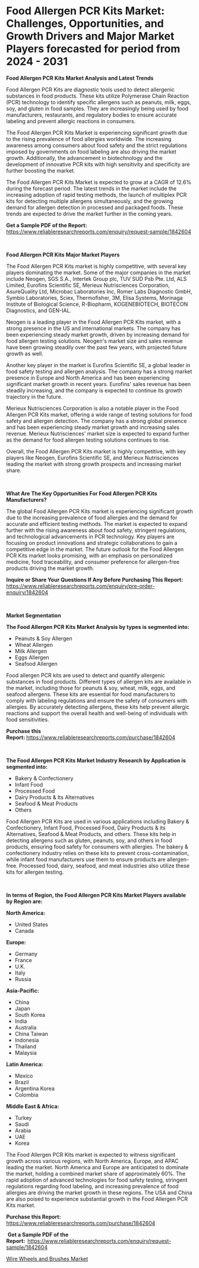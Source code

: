 <p><h1>Food Allergen PCR Kits Market: Challenges, Opportunities, and Growth Drivers and Major Market Players forecasted for period from 2024 - 2031</h1></p><p><strong>Food Allergen PCR Kits Market Analysis and Latest Trends</strong></p>
<p><p>Food Allergen PCR Kits are diagnostic tools used to detect allergenic substances in food products. These kits utilize Polymerase Chain Reaction (PCR) technology to identify specific allergens such as peanuts, milk, eggs, soy, and gluten in food samples. They are increasingly being used by food manufacturers, restaurants, and regulatory bodies to ensure accurate labeling and prevent allergic reactions in consumers.</p><p>The Food Allergen PCR Kits Market is experiencing significant growth due to the rising prevalence of food allergies worldwide. The increasing awareness among consumers about food safety and the strict regulations imposed by governments on food labeling are also driving the market growth. Additionally, the advancement in biotechnology and the development of innovative PCR kits with high sensitivity and specificity are further boosting the market.</p><p>The Food Allergen PCR Kits Market is expected to grow at a CAGR of 12.6% during the forecast period. The latest trends in the market include the increasing adoption of rapid testing methods, the launch of multiplex PCR kits for detecting multiple allergens simultaneously, and the growing demand for allergen detection in processed and packaged foods. These trends are expected to drive the market further in the coming years.</p></p>
<p><strong>Get a Sample PDF of the Report:&nbsp;</strong> <a href="https://www.reliableresearchreports.com/enquiry/request-sample/1842604">https://www.reliableresearchreports.com/enquiry/request-sample/1842604</a></p>
<p>&nbsp;</p>
<p><strong>Food Allergen PCR Kits Major Market Players</strong></p>
<p><p>The Food Allergen PCR Kits market is highly competitive, with several key players dominating the market. Some of the major companies in the market include Neogen, SGS S.A., Intertek Group plc, TUV SUD Psb Pte. Ltd, ALS Limited, Eurofins Scientific SE, Merieux Nutrisciences Corporation, AsureQuality Ltd, Microbac Laboratories Inc, Romer Labs Diagnostic GmbH, Symbio Laboratories, Sciex, Thermofisher, 3M, Elisa Systems, Morinaga Institute of Biological Science, R-Biopharm, KOGENEBIOTECH, BIOTECON Diagnostics, and GEN-IAL.</p><p>Neogen is a leading player in the Food Allergen PCR Kits market, with a strong presence in the US and international markets. The company has been experiencing steady market growth, driven by increasing demand for food allergen testing solutions. Neogen's market size and sales revenue have been growing steadily over the past few years, with projected future growth as well.</p><p>Another key player in the market is Eurofins Scientific SE, a global leader in food safety testing and allergen analysis. The company has a strong market presence in Europe and North America and has been experiencing significant market growth in recent years. Eurofins' sales revenue has been steadily increasing, and the company is expected to continue its growth trajectory in the future.</p><p>Merieux Nutrisciences Corporation is also a notable player in the Food Allergen PCR Kits market, offering a wide range of testing solutions for food safety and allergen detection. The company has a strong global presence and has been experiencing steady market growth and increasing sales revenue. Merieux Nutrisciences' market size is expected to expand further as the demand for food allergen testing solutions continues to rise.</p><p>Overall, the Food Allergen PCR Kits market is highly competitive, with key players like Neogen, Eurofins Scientific SE, and Merieux Nutrisciences leading the market with strong growth prospects and increasing market share.</p></p>
<p>&nbsp;</p>
<p><strong>What Are The Key Opportunities For Food Allergen PCR Kits Manufacturers?</strong></p>
<p><p>The global Food Allergen PCR Kits market is experiencing significant growth due to the increasing prevalence of food allergies and the demand for accurate and efficient testing methods. The market is expected to expand further with the rising awareness about food safety, stringent regulations, and technological advancements in PCR technology. Key players are focusing on product innovations and strategic collaborations to gain a competitive edge in the market. The future outlook for the Food Allergen PCR Kits market looks promising, with an emphasis on personalized medicine, food traceability, and consumer preference for allergen-free products driving the market growth.</p></p>
<p><strong>Inquire or Share Your Questions If Any Before Purchasing This Report:</strong> <a href="https://www.reliableresearchreports.com/enquiry/pre-order-enquiry/1842604">https://www.reliableresearchreports.com/enquiry/pre-order-enquiry/1842604</a></p>
<p>&nbsp;</p>
<p><strong>Market Segmentation</strong></p>
<p><strong>The Food Allergen PCR Kits Market Analysis by types is segmented into:</strong></p>
<p><ul><li>Peanuts & Soy Allergen</li><li>Wheat Allergen</li><li>Milk Allergen</li><li>Eggs Allergen</li><li>Seafood Allergen</li></ul></p>
<p><p>Food allergen PCR kits are used to detect and quantify allergenic substances in food products. Different types of allergen kits are available in the market, including those for peanuts & soy, wheat, milk, eggs, and seafood allergens. These kits are essential for food manufacturers to comply with labeling regulations and ensure the safety of consumers with allergies. By accurately detecting allergens, these kits help prevent allergic reactions and support the overall health and well-being of individuals with food sensitivities.</p></p>
<p><strong>Purchase this Report:&nbsp;</strong><a href="https://www.reliableresearchreports.com/purchase/1842604">https://www.reliableresearchreports.com/purchase/1842604</a></p>
<p>&nbsp;</p>
<p><strong>The Food Allergen PCR Kits Market Industry Research by Application is segmented into:</strong></p>
<p><ul><li>Bakery & Confectionery</li><li>Infant Food</li><li>Processed Food</li><li>Dairy Products & Its Alternatives</li><li>Seafood & Meat Products</li><li>Others</li></ul></p>
<p><p>Food Allergen PCR Kits are used in various applications including Bakery & Confectionery, Infant Food, Processed Food, Dairy Products & its Alternatives, Seafood & Meat Products, and others. These kits help in detecting allergens such as gluten, peanuts, soy, and others in food products, ensuring food safety for consumers with allergies. The bakery & confectionery industry relies on these kits to prevent cross-contamination, while infant food manufacturers use them to ensure products are allergen-free. Processed food, dairy, seafood, and meat industries also utilize these kits for allergen testing.</p></p>
<p>&nbsp;</p>
<p><strong>In terms of Region, the Food Allergen PCR Kits Market Players available by Region are:</strong></p>
<p>
    <p> <strong> North America: </strong>
        <ul>
            <li>United States</li>
            <li>Canada</li>
        </ul>
        </p> 
    <p> <strong> Europe: </strong>
        <ul>
            <li>Germany</li>
            <li>France</li>
            <li>U.K.</li>
            <li>Italy</li>
            <li>Russia</li>
        </ul>
        </p> 
    <p> <strong> Asia-Pacific: </strong>
        <ul>
            <li>China</li>
            <li>Japan</li>
            <li>South Korea</li>
            <li>India</li>
            <li>Australia</li>
            <li>China Taiwan</li>
            <li>Indonesia</li>
            <li>Thailand</li>
            <li>Malaysia</li>
        </ul>
        </p> 
    <p> <strong> Latin America: </strong>
        <ul>
            <li>Mexico</li>
            <li>Brazil</li>
            <li>Argentina Korea</li>
            <li>Colombia</li>
        </ul>
        </p> 
    <p> <strong> Middle East & Africa: </strong>
        <ul>
            <li>Turkey</li>
            <li>Saudi</li>
            <li>Arabia</li>
            <li>UAE</li>
            <li>Korea</li>
        </ul>
    </p>
    </p>
<p><p>The Food Allergen PCR Kits market is expected to witness significant growth across various regions, with North America, Europe, and APAC leading the market. North America and Europe are anticipated to dominate the market, holding a combined market share of approximately 60%. The rapid adoption of advanced technologies for food safety testing, stringent regulations regarding food labeling, and increasing prevalence of food allergies are driving the market growth in these regions. The USA and China are also poised to experience substantial growth in the Food Allergen PCR Kits market.</p></p>
<p><strong>Purchase this Report: </strong><a href="https://www.reliableresearchreports.com/purchase/1842604">https://www.reliableresearchreports.com/purchase/1842604</a></p>
<p>&nbsp;<strong>Get a Sample PDF of the Report:&nbsp;&nbsp;</strong><a href="https://www.reliableresearchreports.com/enquiry/request-sample/1842604">https://www.reliableresearchreports.com/enquiry/request-sample/1842604</a></p>
<p><strong></strong></p>
<p><p><a href="https://github.com/JameTravis/Market-Research-Report-List-3/blob/main/wire-wheels-and-brushes-market.md">Wire Wheels and Brushes Market</a></p></p>
